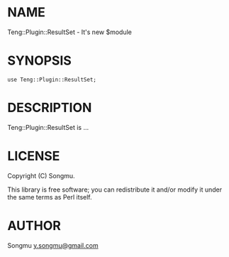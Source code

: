 # NAME

Teng::Plugin::ResultSet - It's new $module

# SYNOPSIS

    use Teng::Plugin::ResultSet;

# DESCRIPTION

Teng::Plugin::ResultSet is ...

# LICENSE

Copyright (C) Songmu.

This library is free software; you can redistribute it and/or modify
it under the same terms as Perl itself.

# AUTHOR

Songmu <y.songmu@gmail.com>
